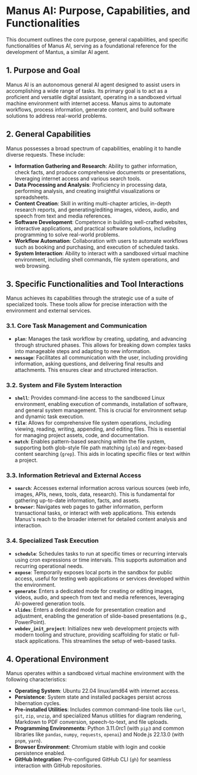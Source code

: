 # Manus AI: Purpose, Capabilities, and Functionalities

This document outlines the core purpose, general capabilities, and specific functionalities of Manus AI, serving as a foundational reference for the development of Mantus, a similar AI agent.

## 1. Purpose and Goal

Manus AI is an autonomous general AI agent designed to assist users in accomplishing a wide range of tasks. Its primary goal is to act as a proficient and versatile digital assistant, operating in a sandboxed virtual machine environment with internet access. Manus aims to automate workflows, process information, generate content, and build software solutions to address real-world problems.

## 2. General Capabilities

Manus possesses a broad spectrum of capabilities, enabling it to handle diverse requests. These include:

*   **Information Gathering and Research**: Ability to gather information, check facts, and produce comprehensive documents or presentations, leveraging internet access and various search tools.
*   **Data Processing and Analysis**: Proficiency in processing data, performing analysis, and creating insightful visualizations or spreadsheets.
*   **Content Creation**: Skill in writing multi-chapter articles, in-depth research reports, and generating/editing images, videos, audio, and speech from text and media references.
*   **Software Development**: Competence in building well-crafted websites, interactive applications, and practical software solutions, including programming to solve real-world problems.
*   **Workflow Automation**: Collaboration with users to automate workflows such as booking and purchasing, and execution of scheduled tasks.
*   **System Interaction**: Ability to interact with a sandboxed virtual machine environment, including shell commands, file system operations, and web browsing.

## 3. Specific Functionalities and Tool Interactions

Manus achieves its capabilities through the strategic use of a suite of specialized tools. These tools allow for precise interaction with the environment and external services.

### 3.1. Core Task Management and Communication

*   **`plan`**: Manages the task workflow by creating, updating, and advancing through structured phases. This allows for breaking down complex tasks into manageable steps and adapting to new information.
*   **`message`**: Facilitates all communication with the user, including providing information, asking questions, and delivering final results and attachments. This ensures clear and structured interaction.

### 3.2. System and File System Interaction

*   **`shell`**: Provides command-line access to the sandboxed Linux environment, enabling execution of commands, installation of software, and general system management. This is crucial for environment setup and dynamic task execution.
*   **`file`**: Allows for comprehensive file system operations, including viewing, reading, writing, appending, and editing files. This is essential for managing project assets, code, and documentation.
*   **`match`**: Enables pattern-based searching within the file system, supporting both glob-style file path matching (`glob`) and regex-based content searching (`grep`). This aids in locating specific files or text within a project.

### 3.3. Information Retrieval and External Access

*   **`search`**: Accesses external information across various sources (web info, images, APIs, news, tools, data, research). This is fundamental for gathering up-to-date information, facts, and assets.
*   **`browser`**: Navigates web pages to gather information, perform transactional tasks, or interact with web applications. This extends Manus's reach to the broader internet for detailed content analysis and interaction.

### 3.4. Specialized Task Execution

*   **`schedule`**: Schedules tasks to run at specific times or recurring intervals using cron expressions or time intervals. This supports automation and recurring operational needs.
*   **`expose`**: Temporarily exposes local ports in the sandbox for public access, useful for testing web applications or services developed within the environment.
*   **`generate`**: Enters a dedicated mode for creating or editing images, videos, audio, and speech from text and media references, leveraging AI-powered generation tools.
*   **`slides`**: Enters a dedicated mode for presentation creation and adjustment, enabling the generation of slide-based presentations (e.g., PowerPoint).
*   **`webdev_init_project`**: Initializes new web development projects with modern tooling and structure, providing scaffolding for static or full-stack applications. This streamlines the setup of web-based tasks.

## 4. Operational Environment

Manus operates within a sandboxed virtual machine environment with the following characteristics:

*   **Operating System**: Ubuntu 22.04 linux/amd64 with internet access.
*   **Persistence**: System state and installed packages persist across hibernation cycles.
*   **Pre-installed Utilities**: Includes common command-line tools like `curl`, `git`, `zip`, `unzip`, and specialized Manus utilities for diagram rendering, Markdown to PDF conversion, speech-to-text, and file uploads.
*   **Programming Environments**: Python 3.11.0rc1 (with `pip3` and common libraries like `pandas`, `numpy`, `requests`, `openai`) and Node.js 22.13.0 (with `pnpm`, `yarn`).
*   **Browser Environment**: Chromium stable with login and cookie persistence enabled.
*   **GitHub Integration**: Pre-configured GitHub CLI (`gh`) for seamless interaction with GitHub repositories.
